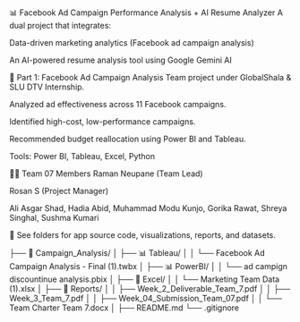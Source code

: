 📊 Facebook Ad Campaign Performance Analysis + AI Resume Analyzer
A dual project that integrates:

Data-driven marketing analytics (Facebook ad campaign analysis)

An AI-powered resume analysis tool using Google Gemini AI

🔹 Part 1: Facebook Ad Campaign Analysis
Team project under GlobalShala & SLU DTV Internship.

Analyzed ad effectiveness across 11 Facebook campaigns.

Identified high-cost, low-performance campaigns.

Recommended budget reallocation using Power BI and Tableau.

Tools: Power BI, Tableau, Excel, Python


👨‍💼 Team 07 Members
Raman Neupane (Team Lead)

Rosan S (Project Manager)

Ali Asgar Shad, Hadia Abid, Muhammad Modu Kunjo, Gorika Rawat, Shreya Singhal, Sushma Kumari

📂 See folders for app source code, visualizations, reports, and datasets.



├── 📁 Campaign_Analysis/
│   ├── 📊 Tableau/
│   │   └── Facebook Ad Campaign Analysis - Final (1).twbx
│   ├── 📊 PowerBI/
│   │   └── ad campign discountinue analysis.pbix
│   ├── 📁 Excel/
│   │   └── Marketing Team Data (1).xlsx
│   ├── 📄 Reports/
│   │   ├── Week_2_Deliverable_Team_7.pdf
│   │   ├── Week_3_Team_7.pdf
│   │   ├── Week_04_Submission_Team_07.pdf
│   │   └── Team Charter Team 7.docx
│
├── README.md
└── .gitignore
